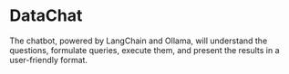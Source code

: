 # DataChat
The chatbot, powered by LangChain and Ollama, will understand the questions, formulate queries, execute them, and present the results in a user-friendly format.
